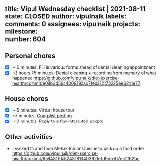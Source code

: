 title:	Vipul Wednesday checklist | 2021-08-11
state:	CLOSED
author:	vipulnaik
labels:	
comments:	0
assignees:	vipulnaik
projects:	
milestone:	
number:	604
--
## Personal chores

- [x] ~10 minutes: Fill in various forms ahead of dental cleaning appointment
- [x] ~2 hours 45 minutes: Dental cleaning + recording from memory of what happened https://github.com/vipulnaik/diet-exercise-health/commit/e08b3d59c4009192ac7fed212173225ee6241e77 

## House chores

- [x] ~15 minutes: Virtual house tour
- [x] ~5 minutes: [Craigslist posting](https://sfbay.craigslist.org/eby/roo/d/berkeley-room-for-rent-in-bedroom/7364266567.html) 
- [x] ~13 minutes: Reply to a few interested people 

## Other activities

- I walked to and from Mehak Indian Cuisine to pick up a food order https://github.com/vipulnaik/diet-exercise-health/commit/65648110a52431813403621e1d9d5e07ec2162bc
